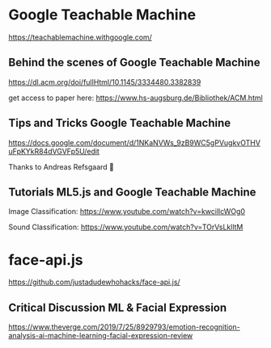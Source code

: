 # Google Teachable Machine
https://teachablemachine.withgoogle.com/

## Behind the scenes of Google Teachable Machine
https://dl.acm.org/doi/fullHtml/10.1145/3334480.3382839

get access to paper here: https://www.hs-augsburg.de/Bibliothek/ACM.html

## Tips and Tricks Google Teachable Machine
https://docs.google.com/document/d/1NKaNVWs_9zB9WC5gPVugkvOTHVuFpKYkR84dVGVFp5U/edit 

Thanks to Andreas Refsgaard 🙏

## Tutorials ML5.js and Google Teachable Machine
Image Classification: https://www.youtube.com/watch?v=kwcillcWOg0

Sound Classification: https://www.youtube.com/watch?v=TOrVsLklltM

# face-api.js
https://github.com/justadudewhohacks/face-api.js/
## Critical Discussion ML & Facial Expression
https://www.theverge.com/2019/7/25/8929793/emotion-recognition-analysis-ai-machine-learning-facial-expression-review



